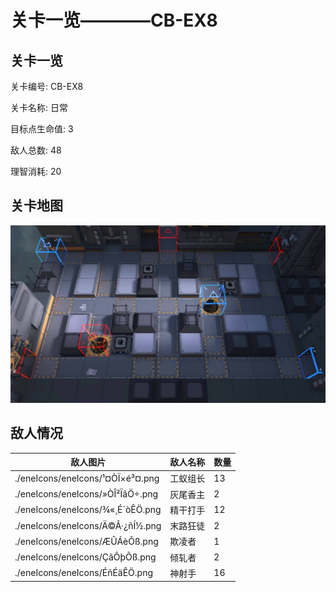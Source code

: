 # 关卡一览————CB-EX8


## 关卡一览

关卡编号: CB-EX8

关卡名称: 日常

目标点生命值: 3

敌人总数: 48

理智消耗: 20


## 关卡地图
![CB-EX8](./oprMap/CB-EX8.png)

## 敌人情况

| 敌人图片 | 敌人名称 | 数量  |
|---------|-----|-----|
| ./eneIcons/eneIcons/¹¤ÒÏ×é³¤.png| 工蚁组长  |   13  |
| ./eneIcons/eneIcons/»ÒÎ²ÏãÖ÷.png| 灰尾香主  |   2  |
| ./eneIcons/eneIcons/¾«¸É´òÊÖ.png| 精干打手  |   12  |
| ./eneIcons/eneIcons/Ä©Â·¿ñÍ½.png| 末路狂徒  |   2  |
| ./eneIcons/eneIcons/ÆÛÁèÕß.png| 欺凌者  |   1  |
| ./eneIcons/eneIcons/ÇãÔþÕß.png| 倾轧者  |   2  |
| ./eneIcons/eneIcons/ÉñÉäÊÖ.png| 神射手  |   16  |
